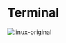 # Terminal
![linux-original](https://github.com/AleksandrYakubouski/Terminal/assets/122109028/a68cbbd6-587e-4bdc-a48b-018ba25413a1)
